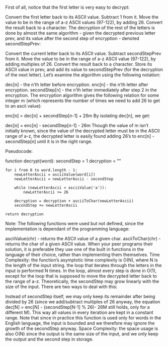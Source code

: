 First of all, notice that the first letter is very easy to decrypt:

Convert the first letter back to its ASCII value.
Subtract 1 from it.
Move the value to be in the range of a-z ASCII values (97-122), by adding 26.
Convert the result back to a character.
The decryption of the rest of the letters is done by almost the same algorithm - given the decrypted previous letter prev, and its value after the second step of encryption - denoted secondStepPrev:

Convert the current letter back to its ASCII value.
Subtract secondStepPrev from it.
Move the value to be in the range of a-z ASCII value (97-122), by adding multiples of 26.
Convert the result back to a character. Store its ASCII value in prev, and add its value to secondStepPrev (for the decryption of the next letter).
Let’s examine the algorithm using the following notation:

dec[n] - the n’th letter before encryption.
enc[n] - the n’th letter after encryption.
secondStep[n] - the n’th letter immediately after step 2 in the encryption.
The encryption algorithm gives the following relation for some integer m (which represents the number of times we need to add 26 to get to an ascii value):

enc[n] = dec[n] + secondStep[n-1] + 26m
By isolating dec[n], we get:

dec[n] = enc[n] - secondStep[n-1] - 26m
Though the value of m isn’t initially known, since the value of the decrypted letter must be in the ASCII range of a-z, the decrypted letter is easily found adding 26’s to enc[n] - secondStep[n] until it is in the right range.

Pseudocode:

function decrypt(word):
    secondStep = 1
    decryption = ""

    for i from 0 to word.length - 1:
        newLetterAscii = asciiValue(word[i])
        newLetterAscii = newLetterAscii - secondStep

        while (newLetterAscii < asciiValue('a')):
            newLetterAscii += 26
         
        decryption = decryption + asciiToChar(newLetterAscii)
        secondStep += newLetterAscii

    return decryption
Note: The following functions were used but not defined, since the implementation is dependant of the programming language:

asciiValue(chr) - returns the ASCII value of a given char.
asciiToChar(chr) - returns the char of a given ASCII value. When your peer programs their solution, it is preferable they use one of the built in functions in the language of their choice, rather than implementing them themselves.
Time Complexity: the function’s asymptotic time complexity is O(N), where N is the length of the input string. the loop that iterates through the letters in the input is performed N times. In the loop, almost every step is done in O(1), except for the loop that is supposed to move the decrypted letter back to the range of a-z. Theoretically, the secondStep may grow linearly with the size of the input. There are two ways to deal with this:

Instead of secondStep itself, we may only keep its remainder after being divided by 26 (since we add/subtract multiples of 26 anyway, the equation dec[N] = enc[N] - (secondStep[N-1] % 26)- 26M still holds, only for a different M). This way all values in every iteration are kept in a constant range.
Note that since in practice this function is used only for words in the English language, the input is bounded and we therefore may ignore the growth of the secondStep anyway.
Space Complexity: the space usage is also O(N) since the output is the same size of the input, and we only keep the output and the second step in storage.